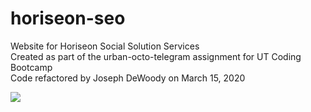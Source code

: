 # horiseon-seo

Website for Horiseon Social Solution Services <br />
Created as part of the urban-octo-telegram assignment for UT Coding Bootcamp <br />
Code refactored by Joseph DeWoody on March 15, 2020 <br />

<img src="./assets/screenshot.png" />
